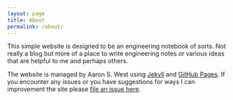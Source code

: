 ```yaml
---
layout: page
title: About
permalink: /about/
---
```


This simple website is designed to be an engineering notebook of sorts. Not really a blog but more of a place to write engineering notes or various ideas that are helpful to me and perhaps others.

The website is managed by Aaron S. West using [Jekyll](http://jekyllrb.com/) and [GitHub Pages](https://pages.github.com). If you encounter any issues or you have suggestions for ways I can improvement the site please [file an issue here](https://github.com/aaronwest/aaronwest.github.io/issues).